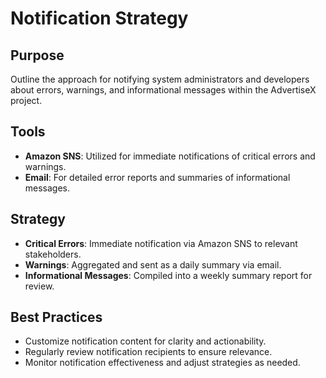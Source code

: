 # Notification Strategy

## Purpose
Outline the approach for notifying system administrators and developers about errors, warnings, and informational messages within the AdvertiseX project.

## Tools
- **Amazon SNS**: Utilized for immediate notifications of critical errors and warnings.
- **Email**: For detailed error reports and summaries of informational messages.

## Strategy
- **Critical Errors**: Immediate notification via Amazon SNS to relevant stakeholders.
- **Warnings**: Aggregated and sent as a daily summary via email.
- **Informational Messages**: Compiled into a weekly summary report for review.

## Best Practices
- Customize notification content for clarity and actionability.
- Regularly review notification recipients to ensure relevance.
- Monitor notification effectiveness and adjust strategies as needed.
